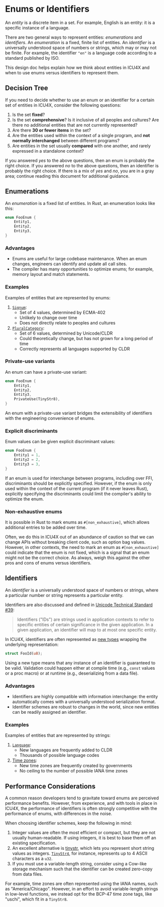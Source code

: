 Enums or Identifiers
====================

An *entity* is a discrete item in a set. For example, English is an entity: it is a specific instance of a language.

There are two general ways to represent entities: *enumerations* and *identifiers*. An *enumeration* is a fixed, finite list of entities. An *identifier* is a universally understood space of numbers or strings, which may or may not be finite. For example, the identifier `"en"` is a language code according to a standard published by ISO.

This design doc helps explain how we think about entities in ICU4X and when to use enums versus identifiers to represent them.

## Decision Tree

If you need to decide whether to use an enum or an identifier for a certain set of entities in ICU4X, consider the following questions:

1. Is the set **fixed**?
2. Is the set **comprehensive**? Is it inclusive of all peoples and cultures? Are there no additional entities that are not currently represented?
3. Are there **30 or fewer items** in the set?
4. Are the entities used within the context of a single program, and **not normally interchanged** between different programs?
5. Are entities in the set usually **compared** with one another, and rarely expressed in a standalone context?

If you answered *yes* to the above questions, then an enum is probably the right choice. If you answered *no* to the above questions, then an identifier is probably the right choice. If there is a mix of *yes* and *no*, you are in a gray area; continue reading this document for additional guidance.

## Enumerations

An *enumeration* is a fixed list of entities. In Rust, an enumeration looks like this:

```rust
enum FooEnum {
    Entity1,
    Entity2,
    Entity3,
}
```

### Advantages

- Enums are useful for large codebase maintenance. When an enum changes, engineers can identify and update all call sites.
- The compiler has many opportunities to optimize enums; for example, memory layout and match statements.

### Examples

Examples of entities that are represented by enums:

1. [`Signum`](https://unicode-org.github.io/icu4x/rustdoc/fixed_decimal/signum/enum.Signum.html):
    - Set of 4 values, determined by ECMA-402
    - Unlikely to change over time
    - Does not directly relate to peoples and cultures
2. [`PluralCategory`](https://unicode-org.github.io/icu4x/rustdoc/icu_plurals/enum.PluralCategory.html):
    - Set of 6 values, determined by Unicode/CLDR
    - Could theoretically change, but has not grown for a long period of time
    - Correctly represents all languages supported by CLDR

### Private-use variants

An enum can have a private-use variant:

```rust
enum FooEnum {
    Entity1,
    Entity2,
    Entity3,
    PrivateUse(TinyStr8),
}
```

An enum with a private-use variant bridges the extensibility of identifiers with the engineering convenience of enums.

### Explicit discriminants

Enum values can be given explicit discriminant values:

```rust
enum FooEnum {
    Entity1 = 1,
    Entity2 = 2,
    Entity3 = 3,
}
```

If an enum is used for interchange between programs, including over FFI, discriminants should be explicitly specified. However, if the enum is only used within the context of the current program (if it never leaves Rust), explicitly specifying the discriminants could limit the compiler's ability to optimize the enum.

### Non-exhaustive enums

It is possible in Rust to mark enums as `#[non_exhaustive]`, which allows additional entries to be added over time.

Often, we do this in ICU4X out of an abundance of caution so that we can change APIs without breaking client code, such as option bag values. However, in other contexts, the need to mark an enum as `#[non_exhaustive]` could indicate that the enum is not fixed, which is a signal that an enum might not be the correct choice. As always, weigh this against the other pros and cons of enums versus identifiers.

## Identifiers

An *identifier* is a universally understood space of numbers or strings, where a particular number or string represents a particular entity.

Identifiers are also discussed and defined in [Unicode Technical Standard #39](http://unicode.org/reports/tr39/):

> Identifiers ("IDs") are strings used in application contexts to refer to specific entities of certain significance in the given application. In a given application, an identifier will map to at most one specific entity.

In ICU4X, identifiers are often represented as [new types](https://doc.rust-lang.org/rust-by-example/generics/new_types.html) wrapping the underlying representation:

```rust
struct FooId(u8);
```

Using a new type means that any instance of an identifier is guaranteed to be valid. Validation could happen either at compile time (e.g., `const` values or a proc macro) or at runtime (e.g., deserializing from a data file).

### Advantages

- Identifiers are highly compatible with information interchange: the entity automatically comes with a universally understood serialization format.
- Identifier schemes are robust to changes in the world, since new entities can be readily assigned an identifier.

### Examples

Examples of entities that are represented by strings:

1. [`Language`](https://unicode-org.github.io/icu4x/rustdoc/icu_locale_core/subtags/struct.Language.html):
    - New languages are frequently added to CLDR
    - Thousands of possible language codes
2. [Time zones](https://unicode-org.github.io/icu4x/rustdoc/icu_datetime/date/trait.TimeZoneInput.html):
    - New time zones are frequently created by governments
    - No ceiling to the number of possible IANA time zones

## Performance Considerations

A common reason developers tend to gravitate toward enums are perceived performance benefits. However, from experience, and with tools in place in ICU4X, the performance of identifiers is often strongly competitive with the performance of enums, with differences in the noise.

When choosing identifier schemes, keep the following in mind:

1. Integer values are often the most efficient or compact, but they are not usually human-readable. If using integers, it is best to base them off an existing specification.
2. An excellent alternative is [tinystr](https://docs.rs/tinystr/0.4.10/tinystr/index.html), which lets you represent short string values as integers. [`TinyStr4`](https://docs.rs/tinystr/0.4.10/tinystr/struct.TinyStr4.html), for instance, represents up to 4 ASCII characters as a `u32`.
3. If you must use a variable-length string, consider using a Cow-like storage mechanism such that the identifier can be created zero-copy from data files.

For example, time zones are often represented using the IANA names, such as "America/Chicago". However, in an effort to avoid variable-length strings in low-level functions, we instead opt for the BCP-47 time zone tags, like "uschi", which fit in a `TinyStr8`.
